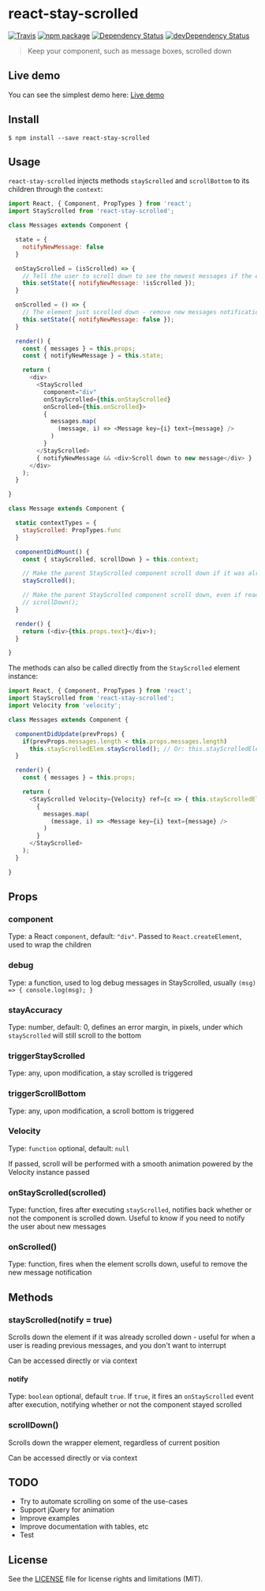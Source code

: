 # react-stay-scrolled

[![Travis][build-badge]][build]
[![npm package][npm-badge]][npm]
[![Dependency Status][dependency-status-badge]][dependency-status]
[![devDependency Status][dev-dependency-status-badge]][dev-dependency-status]

> Keep your component, such as message boxes, scrolled down

## Live demo

You can see the simplest demo here: [Live demo](https://perrin4869.github.io/react-stay-scrolled)

## Install

```
$ npm install --save react-stay-scrolled
```

## Usage

`react-stay-scrolled` injects methods `stayScrolled` and `scrollBottom` to its children through the `context`:

```js
import React, { Component, PropTypes } from 'react';
import StayScrolled from 'react-stay-scrolled';

class Messages extends Component {

  state = {
    notifyNewMessage: false
  }

  onStayScrolled = (isScrolled) => {
    // Tell the user to scroll down to see the newest messages if the element wasn't scrolled down
    this.setState({ notifyNewMessage: !isScrolled });
  }

  onScrolled = () => {
    // The element just scrolled down - remove new messages notification, if any
    this.setState({ notifyNewMessage: false });
  }

  render() {
    const { messages } = this.props;
    const { notifyNewMessage } = this.state;

    return (
      <div>
        <StayScrolled
          component="div"
          onStayScrolled={this.onStayScrolled}
          onScrolled={this.onScrolled}>
          {
            messages.map(
              (message, i) => <Message key={i} text={message} />
            )
          }
        </StayScrolled>
        { notifyNewMessage && <div>Scroll down to new message</div> }
      </div>
    );
  }

}

class Message extends Component {

  static contextTypes = {
    stayScrolled: PropTypes.func
  }

  componentDidMount() {
    const { stayScrolled, scrollDown } = this.context;

    // Make the parent StayScrolled component scroll down if it was already scrolled
    stayScrolled();

    // Make the parent StayScrolled component scroll down, even if reading previous messages
    // scrollDown();
  }

  render() {
    return (<div>{this.props.text}</div>);
  }

}

```

The methods can also be called directly from the `StayScrolled` element instance:

```js
import React, { Component, PropTypes } from 'react';
import StayScrolled from 'react-stay-scrolled';
import Velocity from 'velocity';

class Messages extends Component {

  componentDidUpdate(prevProps) {
    if(prevProps.messages.length < this.props.messages.length)
      this.stayScrolledElem.stayScrolled(); // Or: this.stayScrolledElem.scrollDown
  }

  render() {
    const { messages } = this.props;

    return (
      <StayScrolled Velocity={Velocity} ref={c => { this.stayScrolledElem = c; }}>
        {
          messages.map(
            (message, i) => <Message key={i} text={message} />
          )
        }
      </StayScrolled>
    );
  }

}
```

## Props

### component

Type: a React `component`, default: `"div"`. Passed to `React.createElement`, used to wrap the children

### debug

Type: a function, used to log debug messages in StayScrolled, usually `(msg) => { console.log(msg); }`

### stayAccuracy

Type: number, default: 0, defines an error margin, in pixels, under which `stayScrolled` will still scroll to the bottom

### triggerStayScrolled

Type: any, upon modification, a stay scrolled is triggered

### triggerScrollBottom

Type: any, upon modification, a scroll bottom is triggered

### Velocity

Type: `function` optional, default: `null`

If passed, scroll will be performed with a smooth animation powered by the Velocity instance passed

### onStayScrolled(scrolled)

Type: function, fires after executing `stayScrolled`, notifies back whether or not the component is scrolled down. Useful to know if you need to notify the user about new messages

### onScrolled()

Type: function, fires when the element scrolls down, useful to remove the new message notification

## Methods

### stayScrolled(notify = true)

Scrolls down the element if it was already scrolled down - useful for when a user is reading previous messages, and you don't want to interrupt

Can be accessed directly or via context

#### notify

Type: `boolean` optional, default `true`. If `true`, it fires an `onStayScrolled` event after execution, notifying whether or not the component stayed scrolled

### scrollDown()

Scrolls down the wrapper element, regardless of current position

Can be accessed directly or via context

## TODO

* Try to automate scrolling on some of the use-cases
* Support jQuery for animation
* Improve examples
* Improve documentation with tables, etc
* Test

## License

See the [LICENSE](LICENSE.md) file for license rights and limitations (MIT).

[build-badge]: https://img.shields.io/travis/perrin4869/react-stay-scrolled/master.svg?style=flat-square
[build]: https://travis-ci.org/perrin4869/react-stay-scrolled

[npm-badge]: https://img.shields.io/npm/v/react-stay-scrolled.svg?style=flat-square
[npm]: https://www.npmjs.org/package/react-stay-scrolled

[dependency-status-badge]: https://david-dm.org/perrin4869/react-stay-scrolled.svg?style=flat
[dependency-status]: https://david-dm.org/perrin4869/react-stay-scrolled

[dev-dependency-status-badge]: https://david-dm.org/perrin4869/react-stay-scrolled/dev-status.svg?style=flat
[dev-dependency-status]: https://david-dm.org/perrin4869/react-stay-scrolled#info=devDependencies
